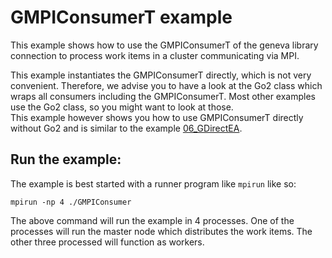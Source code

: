 # GMPIConsumerT example

This example shows how to use the GMPIConsumerT of the geneva library connection to process work items in a cluster
communicating via MPI.  

This example instantiates the GMPIConsumerT directly, which is not very convenient. Therefore,
we advise you to have a look at the Go2 class which wraps all consumers including the GMPIConsumerT. Most other examples
use the Go2 class, so you might want to look at those.  
This example however shows you how to use GMPIConsumerT directly without Go2 and is similar to the example
[06_GDirectEA](../06_GDirectEA).

## Run the example:

The example is best started with a runner program like `mpirun` like so:

```
mpirun -np 4 ./GMPIConsumer
```

The above command will run the example in 4 processes. One of the processes will run the master node which distributes
the work items. The other three processed will function as workers.

